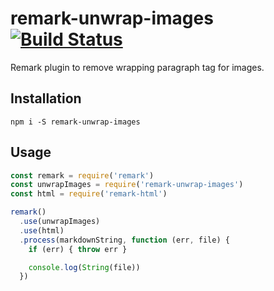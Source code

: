 # remark-unwrap-images [![Build Status](https://travis-ci.org/remarkjs/remark-unwrap-images.svg?branch=master)](https://travis-ci.org/remarkjs/remark-unwrap-images)

Remark plugin to remove wrapping paragraph tag for images.

## Installation

```
npm i -S remark-unwrap-images
```

## Usage

```js
const remark = require('remark')
const unwrapImages = require('remark-unwrap-images')
const html = require('remark-html')

remark()
  .use(unwrapImages)
  .use(html)
  .process(markdownString, function (err, file) {
    if (err) { throw err }

    console.log(String(file))
  })
```
